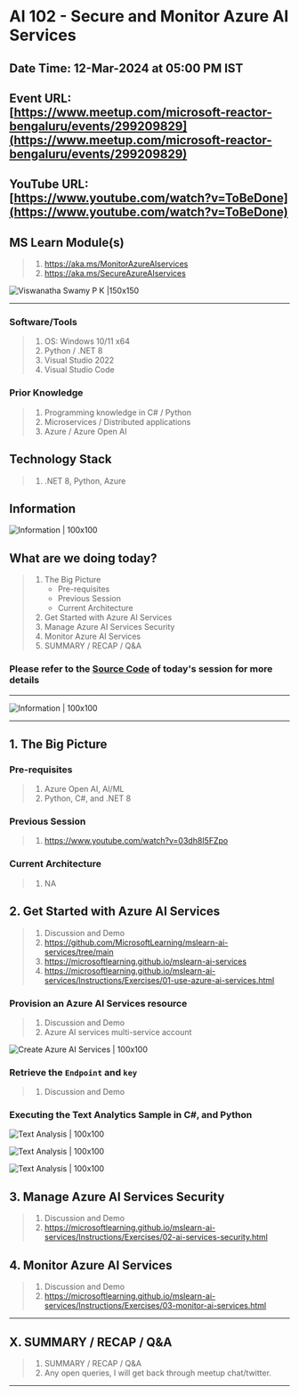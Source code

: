 # AI 102 - Secure and Monitor Azure AI Services

## Date Time: 12-Mar-2024 at 05:00 PM IST

## Event URL: [https://www.meetup.com/microsoft-reactor-bengaluru/events/299209829](https://www.meetup.com/microsoft-reactor-bengaluru/events/299209829)

## YouTube URL: [https://www.youtube.com/watch?v=ToBeDone](https://www.youtube.com/watch?v=ToBeDone)

## MS Learn Module(s)

> 1. <https://aka.ms/MonitorAzureAIservices>
> 1. <https://aka.ms/SecureAzureAIservices>

![Viswanatha Swamy P K |150x150](./Documentation/Images/ViswanathaSwamyPK.PNG)

---

### Software/Tools

> 1. OS: Windows 10/11 x64
> 1. Python / .NET 8
> 1. Visual Studio 2022
> 1. Visual Studio Code

### Prior Knowledge

> 1. Programming knowledge in C# / Python
> 1. Microservices / Distributed applications
> 1. Azure / Azure Open AI

## Technology Stack

> 1. .NET 8, Python, Azure

## Information

![Information | 100x100](../Documentation/Images/Information.PNG)

## What are we doing today?

> 1. The Big Picture
>    - Pre-requisites
>    - Previous Session
>    - Current Architecture
> 1. Get Started with Azure AI Services
> 1. Manage Azure AI Services Security
> 1. Monitor Azure AI Services
> 1. SUMMARY / RECAP / Q&A

### Please refer to the [**Source Code**](https://github.com/vishipayyallore/aiml-2024/tree/main/ai102demos/TextAnalyticsDemos) of today's session for more details

---

![Information | 100x100](../Documentation/Images/SeatBelt.PNG)

---

## 1. The Big Picture

### Pre-requisites

> 1. Azure Open AI, AI/ML
> 1. Python, C#, and .NET 8

### Previous Session

> 1. <https://www.youtube.com/watch?v=03dh8I5FZpo>

### Current Architecture

> 1. NA

## 2. Get Started with Azure AI Services

> 1. Discussion and Demo
> 1. <https://github.com/MicrosoftLearning/mslearn-ai-services/tree/main>
> 1. <https://microsoftlearning.github.io/mslearn-ai-services>
> 1. <https://microsoftlearning.github.io/mslearn-ai-services/Instructions/Exercises/01-use-azure-ai-services.html>

### Provision an Azure AI Services resource

> 1. Discussion and Demo
> 1. Azure AI services multi-service account

![Create Azure AI Services | 100x100](./Documentation/Images/Create_AAI_Services.PNG)

### Retrieve the `Endpoint` and `key`

> 1. Discussion and Demo


### Executing the Text Analytics Sample in C#, and Python

![Text Analysis | 100x100](./Documentation/Images/AAIServices_TextAnalysis.PNG)

![Text Analysis | 100x100](./Documentation/Images/AAIServices_TextAnalysis_1.PNG)

![Text Analysis | 100x100](./Documentation/Images/AAIServices_TextAnalysis_2.PNG)

## 3. Manage Azure AI Services Security

> 1. Discussion and Demo
> 1. <https://microsoftlearning.github.io/mslearn-ai-services/Instructions/Exercises/02-ai-services-security.html>

## 4. Monitor Azure AI Services

> 1. Discussion and Demo
> 1. <https://microsoftlearning.github.io/mslearn-ai-services/Instructions/Exercises/03-monitor-ai-services.html>

---

## X. SUMMARY / RECAP / Q&A

> 1. SUMMARY / RECAP / Q&A
> 2. Any open queries, I will get back through meetup chat/twitter.

---
